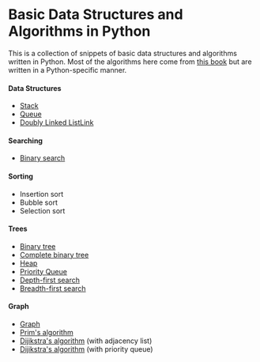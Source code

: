 # Basic Data Structures and Algorithms in Python

This is a collection of snippets of basic data structures and algorithms written in Python.   Most of the algorithms here come from [this book](http://www.amazon.co.jp/exec/obidos/ASIN/B00U5MVXZO/sixa-22/ref=nosim/) but are written in a Python-specific manner.

#### Data Structures

* [Stack](tmp)
* [Queue](tmp)
* [Doubly Linked ListLink](tmp)

#### Searching

* [Binary search](tmp)

#### Sorting

* Insertion sort
* Bubble sort
* Selection sort

#### Trees

* [Binary tree](tmp)
* [Complete binary tree](tmp)
* [Heap](tmp)
* [Priority Queue](tmp)
* [Depth-first search](tmp)
* [Breadth-first search](tmp)

#### Graph

* [Graph](tmp)
* [Prim's algorithm](tmp)
* [Dijikstra's algorithm](tmp) (with adjacency list)
* [Dijikstra's algorithm](tmp) (with priority queue)